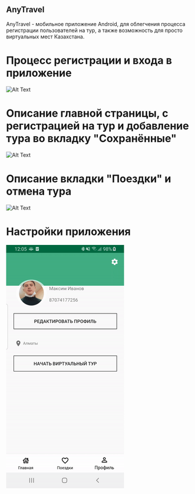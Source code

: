## AnyTravel
AnyTravel - мобильное приложение Android, для облегчения процесса регистрации пользователей на тур, а также возможность для просто виртуальных мест Казахстана. <br/>

# Процесс регистрации и входа в приложение

![Alt Text](toursdesc.gif)

# Описание главной страницы, с регистрацией на тур и добавление тура во вкладку "Сохранённые" <br/>

![Alt Text](tourdescr.gif)

# Описание вкладки "Поездки" и отмена тура <br/>

![Alt Text](travellers.gif)


# Настройки приложения
![Alt Text](profilesettings.gif)
